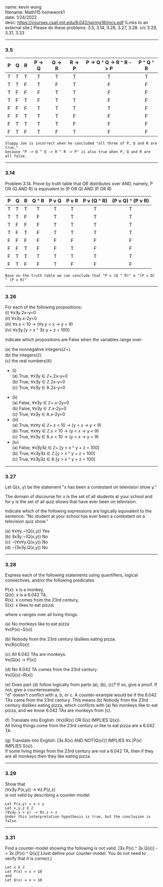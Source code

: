 name: kevin wong\
filename: Math115 homework1\
date: 1/24/2022\
desc: https://courses.csail.mit.edu/6.042/spring18/mcs.pdf (Links to an external site.) Please do these problems: 3.5, 3.14, 3.26, 3.27, 3.28. x/c 3.29, 3.31, 3.33

___
### 3.5

| P | Q | R | P -> Q | Q -> R | R -> P | P -> Q ^ Q -> R ^ R -> P | P ^ Q ^ R |
|---|---|---|  :---:   |   :---:  |  :---:   | :---: | :---: |
| T | T | T | T | T | T | T | T |
| T | T | F | T | F | T | F | F |
| T | F | F | F | T | T | F | F |
| T | F | T | F | T | T | F | F |
| F | F | F | T | T | T | T | F |
| F | F | T | T | T | F | F | F |
| F | T | T | T | T | F | F | F |
| F | T | F | T | F | T | F | F |

```
Sloppy Joe is incorrect when he concluded "all three of P, Q and R are true," 
because "P -> Q ^ Q -> R ^ R -> P" is also true when P, Q and R are all false.
```
___
### 3.14
Problem 3.14.
Prove by truth table that OR distributes over AND, namely,
P OR (Q AND R) is equivalent to (P OR Q) AND (P OR R) 

| P | Q | R | Q ^ R | P v Q | P v R | P v (Q ^ R) | (P v Q) ^ (P v R) |
|---|---|---| :---:|   :---:  |  :---:   | :---: | :---: |
| T | T | T | T     | T | T | T | T | 
| T | T | F | F     | T | T | T | T |
| T | F | F | F     | T | T | T | T |
| T | F | T | F     | T | T | T | T |
| F | F | F | F     | F | F | F | F |
| F | F | T | F     | F | T | F | F |
| F | T | T | T     | T | T | T | T |
| F | T | F | F     | T | F | F | F |

```
Base on the truth table we can conclude that "P v (Q ^ R)" ≡ "(P v Q) ^ (P v R)" 
```
___
### 3.26
For each of the following propositions:\
(i) ⱯxƎy.2x-y=0\
(ii) ⱯxƎy.x-2y=0\
(iii) Ɐx.x < 10 -> (Ɐy.y < x -> y < 9)\
(iv) ⱯxƎy.[y > x ^ Ǝz.y + z = 100]

indicate which propositions are False when the variables range over:

(a) the nonnegative integers(ℤ+)\
(b) the integers(ℤ)\
(c) the real numbers(ℝ)

* (i)\
   (a) True, ⱯxƎy ∈ ℤ+.2x-y=0\
   (b) True, ⱯxƎy ∈ ℤ.2x-y=0\
   (c) True, ⱯxƎy ∈ ℝ.2x-y=0
- (ii)\
   (a) False, ⱯxƎy ∈ ℤ+.x-2y=0\
   (b) False, ⱯxƎy ∈ ℤ.x-2y=0\
   (c) True, ⱯxƎy ∈ ℝ.x-2y=0
- (iii)\
   (a) True, ⱯxⱯy ∈ ℤ+.x < 10 -> (y < x -> y < 9)\
   (b) True, ⱯxⱯy ∈ ℤ.x < 10 -> (y < x -> y < 9)\
   (c) True, ⱯxƎy ∈ ℝ.x < 10 -> (y < x -> y < 9)
- (iv)\
   (a) False, ⱯxƎyƎz ∈ ℤ+.[y > x ^ y + z = 100]\
   (b) True, ⱯxƎyƎz ∈ ℤ.[y > x ^ y + z = 100]\
   (c) True, ⱯxƎyƎz ∈ ℝ.[y > x ^ y + z = 100]

___
### 3.27
Let Q(x, y) be the statement "x has been a contestant on television show y."

The domain of discourse for x is the set of all students at your school and for y is
the set of all quiz shows that have ever been on television.

Indicate which of the following expressions are logically equivalent to the sentence:
“No student at your school has ever been a contestant on a television quiz show.”

(a) ⱯxⱯy.¬(Q(x,y)) Yes\
(b) ƎxƎy.¬(Q(x,y)) No\
(c) ¬(ⱯxⱯy.Q(x,y)) No\
(d) ¬(ƎxƎy.Q(x,y)) No

___
### 3.28
Express each of the following statements using quantifiers, logical connectives,
and/or the following predicates

P(x): x is a monkey,\
Q(x): x is a 6.042 TA,\
R(x): x comes from the 23rd century,\
S(x): x likes to eat pizza\

where x ranges over all living things.

(a) No monkeys like to eat pizza\
Ɐx(P(x)¬S(x))

(b) Nobody from the 23rd century dislikes eating pizza.\
Ɐx(R(x)S(x))

(c) All 6.042 TAs are monkeys.\
Ɐx(Q(x) -> P(x))

(d) No 6.042 TA comes from the 23rd century.\
Ɐx(Q(x)¬R(x))

(e) Does part (d) follow logically from parts (a), (b), (c)? If so, give a proof. If not, give a counterexample.\
"d" doesn't conflict with a, b, or c.
A counter-example would be if the 6.042 TAs came from the 23rd century. This means (b) Nobody from the 23rd century dislikes 
eating pizza, which conflicts with (a) No monkeys like to eat pizza, and we know 6.042 TAs are monkeys from (c). 

(f) Translate into English: (Ɐx)(R(x) OR S(x) IMPLIES Q(x)).\
All living things come from the 23rd century or like to eat pizza are a 6.042 TA

(g) Translate into English: [Ǝx.R(x) AND NOT(Q(x))] IMPLIES Ɐx.(P(x) IMPLIES S(s)).\
If some living things from the 23rd century are not a 6.042 TA, then if they are all monkeys then they like eating pizza.

___
### 3.29
Show that\
(ⱯxƎy.P(x,y)) -> Ɐz.P(z,z)\
is not valid by describing a counter-model.

```
Let P(x,y) = x > y
Let x,y,z ∈ ℤ
(ⱯxƎy.x > y) -> Ɐz.z > z
Under this interpretation hypothesis is true, but the conclusion is false.
```
___
### 3.31
Find a counter-model showing the following is not valid.
[Ǝx.P(x) ^ Ǝx.Q(x)] -> Ǝx.[P(x) ^ Q(x)]
(Just define your counter-model. You do not need to verify that it is correct.)

```
Let x ∈ ℤ
Let P(x) = x > 10
and 
Let Q(x) = x < 10
```

